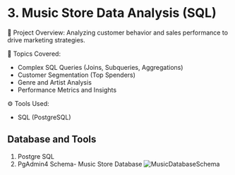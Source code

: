 # 3. Music Store Data Analysis (SQL)
   
📝 Project Overview:
Analyzing customer behavior and sales performance to drive marketing strategies.

📂 Topics Covered:

- Complex SQL Queries (Joins, Subqueries, Aggregations)
- Customer Segmentation (Top Spenders)
- Genre and Artist Analysis
- Performance Metrics and Insights
  
⚙️ Tools Used:
- SQL (PostgreSQL)

## Database and Tools
1. Postgre SQL
2. PgAdmin4
Schema- Music Store Database
![MusicDatabaseSchema](https://github.com/user-attachments/assets/67f0aa06-c2f1-4fc9-9718-ff221faf4082)



